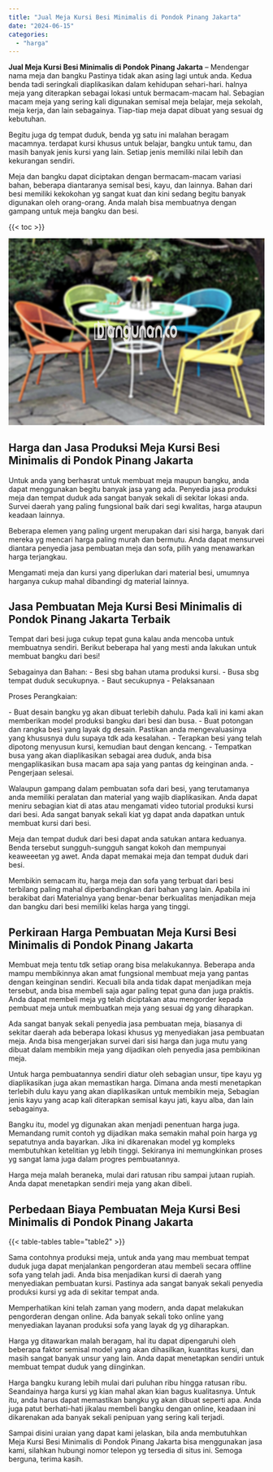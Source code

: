```yaml
---
title: "Jual Meja Kursi Besi Minimalis di Pondok Pinang Jakarta"
date: "2024-06-15"
categories: 
  - "harga"
---
```


**Jual Meja Kursi Besi Minimalis di Pondok Pinang Jakarta** – Mendengar nama meja dan bangku Pastinya tidak akan asing lagi untuk anda. Kedua benda tadi seringkali diaplikasikan dalam kehidupan sehari-hari. halnya meja yang diterapkan sebagai lokasi untuk bermacam-macam hal. Sebagian macam meja yang sering kali digunakan semisal meja belajar, meja sekolah, meja kerja, dan lain sebagainya. Tiap-tiap meja dapat dibuat yang sesuai dg kebutuhan.

Begitu juga dg tempat duduk, benda yg satu ini malahan beragam macamnya. terdapat kursi khusus untuk belajar, bangku untuk tamu, dan masih banyak jenis kursi yang lain. Setiap jenis memiliki nilai lebih dan kekurangan sendiri.

Meja dan bangku dapat diciptakan dengan bermacam-macam variasi bahan, beberapa diantaranya semisal besi, kayu, dan lainnya. Bahan dari besi memiliki kekokohan yg sangat kuat dan kini sedang begitu banyak digunakan oleh orang-orang. Anda malah bisa membuatnya dengan gampang untuk meja bangku dan besi.

{{< toc >}}

![Jual Meja Kursi Besi Minimalis di Pondok Pinang Jakarta](/images/jual-meja-besi-murah33.png)

## Harga dan Jasa Produksi Meja Kursi Besi Minimalis di Pondok Pinang Jakarta

Untuk anda yang berhasrat untuk membuat meja maupun bangku, anda dapat menggunakan begitu banyak jasa yang ada. Penyedia jasa produksi meja dan tempat duduk ada sangat banyak sekali di sekitar lokasi anda. Survei daerah yang paling fungsional baik dari segi kwalitas, harga ataupun keadaan lainnya.

Beberapa elemen yang paling urgent merupakan dari sisi harga, banyak dari mereka yg mencari harga paling murah dan bermutu. Anda dapat mensurvei diantara penyedia jasa pembuatan meja dan sofa, pilih yang menawarkan harga terjangkau.

Mengamati meja dan kursi yang diperlukan dari material besi, umumnya harganya cukup mahal dibandingi dg material lainnya.

## Jasa Pembuatan Meja Kursi Besi Minimalis di Pondok Pinang Jakarta Terbaik

Tempat dari besi juga cukup tepat guna kalau anda mencoba untuk membuatnya sendiri. Berikut beberapa hal yang mesti anda lakukan untuk membuat bangku dari besi!

Sebagainya dan Bahan: - Besi sbg bahan utama produksi kursi. - Busa sbg tempat duduk secukupnya. - Baut secukupnya - Pelaksanaan

Proses Perangkaian:

\- Buat desain bangku yg akan dibuat terlebih dahulu. Pada kali ini kami akan memberikan model produksi bangku dari besi dan busa. - Buat potongan dan rangka besi yang layak dg desain. Pastikan anda mengevaluasinya yang khususnya dulu supaya tdk ada kesalahan. - Terapkan besi yang telah dipotong menyusun kursi, kemudian baut dengan kencang. - Tempatkan busa yang akan diaplikasikan sebagai area duduk, anda bisa mengaplikasikan busa macam apa saja yang pantas dg keinginan anda. - Pengerjaan selesai.

Walaupun gampang dalam pembuatan sofa dari besi, yang terutamanya anda memiliki peralatan dan material yang wajib diaplikasikan. Anda dapat meniru sebagian kiat di atas atau mengamati video tutorial produksi kursi dari besi. Ada sangat banyak sekali kiat yg dapat anda dapatkan untuk membuat kursi dari besi.

Meja dan tempat duduk dari besi dapat anda satukan antara keduanya. Benda tersebut sungguh-sungguh sangat kokoh dan mempunyai keaweeetan yg awet. Anda dapat memakai meja dan tempat duduk dari besi.

Membikin semacam itu, harga meja dan sofa yang terbuat dari besi terbilang paling mahal diperbandingkan dari bahan yang lain. Apabila ini berakibat dari Materialnya yang benar-benar berkualitas menjadikan meja dan bangku dari besi memiliki kelas harga yang tinggi.

## Perkiraan Harga Pembuatan Meja Kursi Besi Minimalis di Pondok Pinang Jakarta

Membuat meja tentu tdk setiap orang bisa melakukannya. Beberapa anda mampu membikinnya akan amat fungsional membuat meja yang pantas dengan keinginan sendiri. Kecuali bila anda tidak dapat menjadikan meja tersebut, anda bisa membeli saja agar paling tepat guna dan juga praktis. Anda dapat membeli meja yg telah diciptakan atau mengorder kepada pembuat meja untuk membuatkan meja yang sesuai dg yang diharapkan.

Ada sangat banyak sekali penyedia jasa pembuatan meja, biasanya di sekitar daerah ada beberapa lokasi khusus yg menyediakan jasa pembuatan meja. Anda bisa mengerjakan survei dari sisi harga dan juga mutu yang dibuat dalam membikin meja yang dijadikan oleh penyedia jasa pembikinan meja.

Untuk harga pembuatannya sendiri diatur oleh sebagian unsur, tipe kayu yg diaplikasikan juga akan memastikan harga. Dimana anda mesti menetapkan terlebih dulu kayu yang akan diaplikasikan untuk membikin meja, Sebagian jenis kayu yang acap kali diterapkan semisal kayu jati, kayu alba, dan lain sebagainya.

Bangku itu, model yg digunakan akan menjadi penentuan harga juga. Memandang rumit contoh yg dijadikan maka semakin mahal poin harga yg sepatutnya anda bayarkan. Jika ini dikarenakan model yg kompleks membutuhkan ketelitian yg lebih tinggi. Sekiranya ini memungkinkan proses yg sangat lama juga dalam progres pembuatannya.

Harga meja malah beraneka, mulai dari ratusan ribu sampai jutaan rupiah. Anda dapat menetapkan sendiri meja yang akan dibeli.

## Perbedaan Biaya Pembuatan Meja Kursi Besi Minimalis di Pondok Pinang Jakarta

{{< table-tables table="table2" >}}

Sama contohnya produksi meja, untuk anda yang mau membuat tempat duduk juga dapat menjalankan pengorderan atau membeli secara offline sofa yang telah jadi. Anda bisa menjadikan kursi di daerah yang menyediakan pembuatan kursi. Pastinya ada sangat banyak sekali penyedia produksi kursi yg ada di sekitar tempat anda.

Memperhatikan kini telah zaman yang modern, anda dapat melakukan pengorderan dengan online. Ada banyak sekali toko online yang menyediakan layanan produksi sofa yang layak dg yg diharapkan.

Harga yg ditawarkan malah beragam, hal itu dapat dipengaruhi oleh beberapa faktor semisal model yang akan dihasilkan, kuantitas kursi, dan masih sangat banyak unsur yang lain. Anda dapat menetapkan sendiri untuk membuat tempat duduk yang diinginkan.

Harga bangku kurang lebih mulai dari puluhan ribu hingga ratusan ribu. Seandainya harga kursi yg kian mahal akan kian bagus kualitasnya. Untuk itu, anda harus dapat memastikan bangku yg akan dibuat seperti apa. Anda juga patut berhati-hati jikalau membeli bangku dengan online, keadaan ini dikarenakan ada banyak sekali penipuan yang sering kali terjadi.

Sampai disini uraian yang dapat kami jelaskan, bila anda membutuhkan Meja Kursi Besi Minimalis di Pondok Pinang Jakarta bisa menggunakan jasa kami, silahkan hubungi nomor telepon yg tersedia di situs ini. Semoga berguna, terima kasih.
